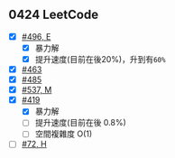 ## 0424 LeetCode

- [x] [#496, E](https://leetcode.com/problems/next-greater-element-i/#/description)
	- [x] 暴力解
	- [x] 提升速度(目前在後20%)，升到有`60%`
- [x] [#463](https://leetcode.com/problems/island-perimeter/#/description)
- [x] [#485](https://leetcode.com/problems/max-consecutive-ones/#/description)
- [x] [#537, M](https://leetcode.com/problems/complex-number-multiplication/#/description)
- [x] [#419](https://leetcode.com/problems/battleships-in-a-board/#/description)
	- [x] 暴力解
	- [ ] 提升速度(目前在後 0.8%)
	- [ ] 空間複雜度 O(1)
- [ ] [#72, H](https://leetcode.com/problems/edit-distance/#/description)